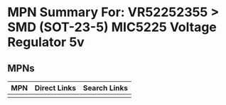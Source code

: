 



# MPN Summary For: VR52252355 > SMD (SOT-23-5) MIC5225 Voltage Regulator 5v

## MPNs
  

|MPN|Direct Links|Search Links|
| :--- | :--- | :--- |
||||
